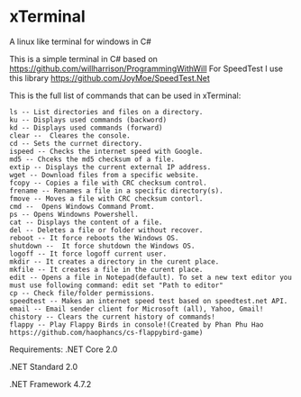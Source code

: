 # xTerminal
 A linux like terminal for windows in C#


This is a simple terminal in C#  based on https://github.com/willharrison/ProgrammingWithWill
For SpeedTest I use this library https://github.com/JoyMoe/SpeedTest.Net

This is the full list of commands that can be used in xTerminal:

    ls -- List directories and files on a directory.
    ku -- Displays used commands (backword)
    kd -- Displays used commands (forward)
    clear --  Cleares the console.
    cd -- Sets the currnet directory.
    ispeed -- Checks the internet speed with Google.
    md5 -- Chceks the md5 checksum of a file.
    extip -- Displays the current external IP address.
    wget -- Download files from a specific website.
    fcopy -- Copies a file with CRC checksum control.
    frename -- Renames a file in a specific directory(s).
    fmove -- Moves a file with CRC checksum contorl.
    cmd --  Opens Windows Command Promt.
    ps -- Opens Windowns Powershell.
    cat -- Displays the content of a file.
    del -- Deletes a file or folder without recover.
    reboot -- It force reboots the Windows OS.
    shutdown --  It force shutdown the Windows OS.
    logoff -- It force logoff current user.
    mkdir -- It creates a directory in the curent place.
    mkfile -- It creates a file in the curent place.
    edit -- Opens a file in Notepad(default). To set a new text editor you must use following command: edit set "Path to editor"
    cp -- Check file/folder permissions.
    speedtest -- Makes an internet speed test based on speedtest.net API.
    email -- Email sender client for Microsoft (all), Yahoo, Gmail!
    chistory -- Clears the current history of commands!
    flappy -- Play Flappy Birds in console!(Created by Phan Phu Hao https://github.com/haophancs/cs-flappybird-game)


Requirements:
.NET Core 2.0

.NET Standard 2.0

.NET Framework 4.7.2
